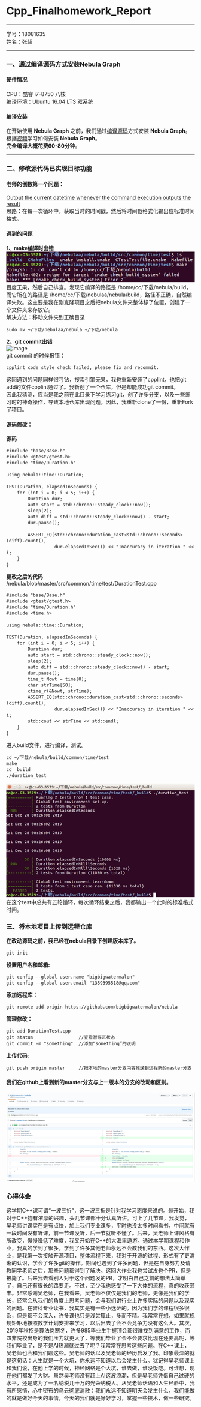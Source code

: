 # Cpp_Finalhomework_Report  
---  
学号：18081635  
姓名：张超  

---  
### 一、通过编译源码方式安装Nebula Graph  
#### 硬件情况  
CPU：酷睿  i7-8750 八核  
编译环境：Ubuntu 16.04 LTS 双系统
#### 编译安装  
在开始使用 **Nebula Graph** 之前，我们通过[编译源码](https://github.com/vesoft-inc/nebula/blob/master/docs/manual-EN/3.build-develop-and-administration/1.build/1.build-source-code.md)方式安装 **Nebula Graph**。根据[视频](https://space.bilibili.com/472621355)学习如何安装 **Nebula Graph**。  
**完全编译大概花费60-80分钟**。  

---  
### 二、修改源代码已实现目标功能
#### 老师的倒数第一个问题：  
[Output the current datetime whenever the command execution outputs the result](https://github.com/vesoft-inc/nebula/issues/1518)  
思路：在每一次循环中，获取当时的时间戳，然后将时间戳格式化输出位标准时间格式。  
#### 遇到的问题  
**1、make编译时出错**  
![image](https://github.com/bigbigwatermalon/learn_git/blob/master/bianyi.png)  
百度无果，然后自己排查。发现它编译的路径是 /home/cc/下载/nebula/build，而它所在的路径是 /home/cc/下载/nebulaa/nebula/build，路径不正确，自然编译失败。这主要是我在刚克隆项目之后把nebula文件夹整体移了位置，创建了一个文件夹来存放它。  
解决方法：移动文件夹到正确目录  
```  
sudo mv ~/下载/nebulaa/nebula ~/下载/nebula  
```  
**2、git commit出错**  
![image](https://github.com/bigbigwatermalon/learn_git/blob/master/commit_error.jpg)  
git commit 的时候报错：  
```  
cpplint code style check failed, please fix and recommit.  
```  
这回遇到的问题同样很刁钻，搜索引擎无果，我也重新安装了cpplint，也把git add的文件cpplint通过了。我新创了一个仓库，但是却能成功git commit。  
因此我猜测，应当是我之前在此目录下学习练习git，创了许多分支，以及一些练习时的神奇操作，导致本地仓库出现问题。因此，我重新clone了一份，重新Fork了项目。
#### 源码修改：  
**源码**  
```  
#include "base/Base.h"
#include <gtest/gtest.h>
#include "time/Duration.h"

using nebula::time::Duration;

TEST(Duration, elapsedInSeconds) {
    for (int i = 0; i < 5; i++) {
        Duration dur;
        auto start = std::chrono::steady_clock::now();
        sleep(2);
        auto diff = std::chrono::steady_clock::now() - start;
        dur.pause();

        ASSERT_EQ(std::chrono::duration_cast<std::chrono::seconds>(diff).count(),
                  dur.elapsedInSec()) << "Inaccuracy in iteration " << i;
    }
}  
```  
**更改之后的代码**           /nebula/blob/master/src/common/time/test/DurationTest.cpp
```  
#include "base/Base.h"
#include <gtest/gtest.h>
#include "time/Duration.h"
#include <time.h>

using nebula::time::Duration;

TEST(Duration, elapsedInSeconds) {
    for (int i = 0; i < 5; i++) {
        Duration dur;
        auto start = std::chrono::steady_clock::now();
        sleep(2);
        auto diff = std::chrono::steady_clock::now() - start;
        dur.pause();
        time_t Nowt = time(0);
        char strTime[50];
        ctime_r(&Nowt, strTime);
        ASSERT_EQ(std::chrono::duration_cast<std::chrono::seconds>(diff).count(),
                  dur.elapsedInSec()) << "Inaccuracy in iteration " << i;
        std::cout << strTime << std::endl;
    }
}  
```  
进入build文件，进行编译，测试。  
```  
cd ~/下载/nebula/build/common/time/test
make
cd _build
./duration_test
```  
![image](https://github.com/bigbigwatermalon/learn_git/blob/master/sendpix5.jpg)  
在这个test中总共有五轮循环，每次循环结束之后，我都输出一个此时的标准格式时间。  

### 三、将本地项目上传到远程仓库 
**在改动源码之前，我已经在nebula目录下创建版本库了。**
```  
git init
```  
**设置用户名和邮箱:**  
```  
git config --global user.name "bigbigwatermalon"
git config --global user.email "1359395518@qq.com"
```  
**添加远程库：**  
```  
git remote add origin https://github.com/bigbigwatermalon/nebula
```  
**管理修改：**  
```
git add DurationTest.cpp   
git status                 //查看暂存区状态
git commit -m "something"  //添加“sonething”的说明
```  
**上传代码:**  
```
git push origin master     //把本地的master分支内容推送到远程新的master分支
```  
#### 我们在github上看到新的master分支与上一版本的分支的改动和区别。  
![image](https://github.com/bigbigwatermalon/learn_git/blob/master/sendpix6.jpg)  
### 心得体会
这学期C++课可谓“一波三折”，这一波三折是针对我学习态度来说的。最开始，我对于C++抱有浓厚的兴趣，头几节课都十分认真听讲。可上了几节课，我发觉，吴老师讲课实在是有点快，加上我们专业课多，平时也没太多时间看书，中间就有一段时间没有听课，前一节课没听，后一节就听不懂了。后来，吴老师上课风格有所改变，慢慢降低了难度，我又开始在C++的大海里遨游。通过本学期课程和作业，我真的学到了很多，学到了许多其他老师永远不会教我们的东西。这次大作业，是我第一次接触开源项目，整体流程下来，我对于开源的过程、形式有了更清晰的认识，学会了许多git的操作。期间也遇到了许多问题，但是在自身努力及请教同学老师之后，那些问题都得到了解决。这回大作业我也尝试发也个PR，但是被毙了。后来我去看别人对于这个问题发的PR，才明白自己之前的想法太简单了，自己还有很长的路要走。不过，至少我也感受了一下大体的流程，真的收获颇丰。非常感谢吴老师，在我看来，吴老师不仅仅是我们的老师，更像是我们的学长，经常会从我们的角度上思考问题，会与我们讲行业上许多实际的问题以及现实的问题。在智科专业读书，我其实是有一些小迷茫的。因为我们学的课程很多很杂，但是都不会深入，许多课也只是浅尝辄止，多而不精。我常常在想，如果就规规矩矩地按照教学计划安排来学习，以后出去了会不会竞争力没有这么大。其次，2019年秋招是算法岗寒冬，许多985毕业生手握顶会都很难找到满意的工作，而四非院校出身的我们压力就更大了，等我们毕业了会不会要求比现在还要高呢，等我们毕业了，是不是AI热潮就过去了呢？我常常在思考这些问题。在C++课上，吴老师也会和我们聊这些。吴老师的话以及吴老师的经历启发了我。印象最深的就是这句话：人生就是一个大坑，你永远不知道以后会发生什么。犹记得吴老师课上和我们说，在他上学的时候，神经网络是个大坑，谁去做，谁没饭吃。可谁想，现在他们都发了大财。虽然吴老师没有赶上AI这波浪潮，但是吴老师凭借自己过硬的水平，还是成为了一名纳税几十万的光荣纳税人。从吴老师话语和人生经验中，我有所感悟，心中密布的乌云彻底消散：我们永远不知道明天会发生什么，我们能做的就是做好今天的事情，今天的我们就是好好学习，掌握一些技术，做一些研究。

